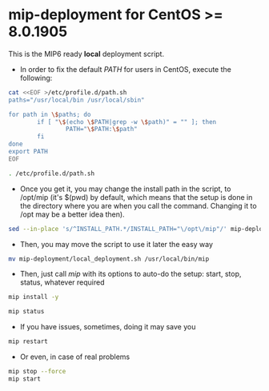 # mip-deployment for CentOS >= 8.0.1905

This is the MIP6 ready **local** deployment script.

* In order to fix the default *PATH* for users in CentOS, execute the following:
```bash
cat <<EOF >/etc/profile.d/path.sh
paths="/usr/local/bin /usr/local/sbin"

for path in \$paths; do
        if [ "\$(echo \$PATH|grep -w \$path)" = "" ]; then
                PATH="\$PATH:\$path"
        fi
done
export PATH
EOF

. /etc/profile.d/path.sh
```

* Once you get it, you may change the install path in the script, to /opt/mip (it's $(pwd) by default, which means that the setup is done in the directory where you are when you call the command. Changing it to /opt may be a better idea then).
```bash
sed --in-place 's/^INSTALL_PATH.*/INSTALL_PATH="\/opt\/mip"/' mip-deployment/local_deployment.sh
```
* Then, you may move the script to use it later the easy way
```bash
mv mip-deployment/local_deployment.sh /usr/local/bin/mip
```
* Then, just call *mip* with its options to auto-do the setup: start, stop, status, whatever required
```bash
mip install -y
```
```bash
mip status
```
* If you have issues, sometimes, doing it may save you
```bash
mip restart
```
* Or even, in case of real problems
```bash
mip stop --force
mip start
```
